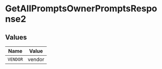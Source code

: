 # GetAllPromptsOwnerPromptsResponse2


## Values

| Name     | Value    |
| -------- | -------- |
| `VENDOR` | vendor   |